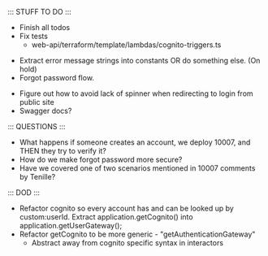::: STUFF TO DO :::
- Finish all todos
- Fix tests
  - web-api/terraform/template/lambdas/cognito-triggers.ts
+ Extract error message strings into constants OR do something else. (On hold)
+ Forgot password flow.
- Figure out how to avoid lack of spinner when redirecting to login from public site
- Swagger docs?

::: QUESTIONS :::
- What happens if someone creates an account, we deploy 10007, and THEN they try to verify it?
- How do we make forgot password more secure? 
- Have we covered one of two scenarios mentioned in 10007 comments by Tenille?

::: DOD :::
- Refactor cognito so every account has and can be looked up by custom:userId. Extract application.getCognito() into application.getUserGateway();
- Refactor getCognito to be more generic - "getAuthenticationGateway"
  - Abstract away from cognito specific syntax in interactors
